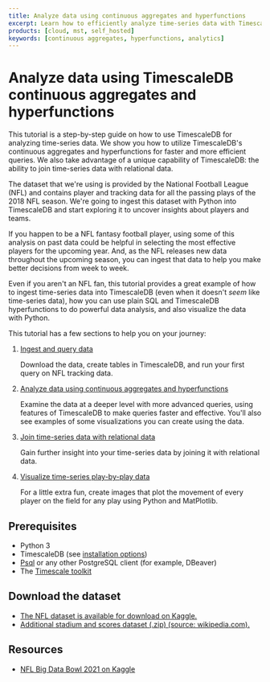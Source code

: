 ```yaml
---
title: Analyze data using continuous aggregates and hyperfunctions
excerpt: Learn how to efficiently analyze time-series data with TimescaleDB's features
products: [cloud, mst, self_hosted]
keywords: [continuous aggregates, hyperfunctions, analytics]
---
```


# Analyze data using TimescaleDB continuous aggregates and hyperfunctions

This tutorial is a step-by-step guide on how to use TimescaleDB for analyzing time-series data. We show you how to utilize TimescaleDB's continuous aggregates and hyperfunctions for faster and more efficient queries.
We also take advantage of a unique capability of TimescaleDB: the ability to
join time-series data with relational data.

The dataset that we're using is provided by the National Football League (NFL)
and contains player and tracking data for all the passing plays of the 2018 NFL
season. We're going to ingest this dataset with Python into TimescaleDB and start
exploring it to uncover insights about players and teams.

If you happen to be a NFL fantasy football player, using
some of this analysis on past data could be helpful in selecting the most effective
players for the upcoming year. And, as the NFL releases new data throughout the
upcoming season, you can ingest that data to help you make better decisions from
week to week.

Even if you aren't an NFL fan, this tutorial provides a great example
of how to ingest time-series data into TimescaleDB (even when it doesn't _seem_ like
time-series data), how you can use plain SQL and TimescaleDB hyperfunctions to do
powerful data analysis, and also visualize the data with Python.

This tutorial has a few sections to help you on your journey:

1.  [Ingest and query data][ingest-query]

    Download the data, create tables in TimescaleDB, and run your first query on NFL tracking data.
2.  [Analyze data using continuous aggregates and hyperfunctions][analyze-data]

    Examine the data at a deeper level with more advanced queries, using features of TimescaleDB to make queries faster and effective. You'll also see examples of some visualizations you can create using the data.
3.  [Join time-series data with relational data][join-data]

    Gain further insight into your time-series data by joining it with relational data.
4.  [Visualize time-series play-by-play data][visualize-plays]

    For a little extra fun, create images that plot the movement of every player on the field for any play using Python and MatPlotlib.

## Prerequisites

*   Python 3
*   TimescaleDB (see [installation options][install-timescale])
*   [Psql][psql-install] or any other PostgreSQL client (for example, DBeaver)
*   The [Timescale toolkit][toolkit]

## Download the dataset

*   [The NFL dataset is available for download on Kaggle.][kaggle-download]
*   [Additional stadium and scores dataset (.zip) (source: wikipedia.com).][extra-download]

## Resources

*   [NFL Big Data Bowl 2021 on Kaggle](https://www.kaggle.com/c/nfl-big-data-bowl-2021)

[analyze-data]: /tutorials/:currentVersion:/nfl-analytics/advanced-analysis/
[extra-download]: https://assets.timescale.com/docs/downloads/nfl_2018.zip
[ingest-query]: /tutorials/:currentVersion:/nfl-analytics/ingest-and-query
[install-timescale]: /getting-started/latest/
[join-data]: /tutorials/:currentVersion:/nfl-analytics/join-with-relational
[kaggle-download]: https://www.kaggle.com/c/nfl-big-data-bowl-2021/data
[psql-install]: /use-timescale/:currentVersion:/connecting/psql
[toolkit]: /self-hosted/:currentVersion:/tooling/install-toolkit/
[visualize-plays]: /tutorials/:currentVersion:/nfl-analytics/play-visualization/
